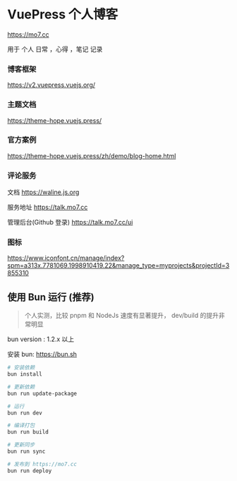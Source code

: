 # VuePress 个人博客

https://mo7.cc

用于 个人 日常 ，心得 ，笔记 记录

### 博客框架

https://v2.vuepress.vuejs.org/

### 主题文档

https://theme-hope.vuejs.press/

### 官方案例

https://theme-hope.vuejs.press/zh/demo/blog-home.html

### 评论服务

文档
https://waline.js.org

服务地址
https://talk.mo7.cc

管理后台(Github 登录)
https://talk.mo7.cc/ui

### 图标

https://www.iconfont.cn/manage/index?spm=a313x.7781069.1998910419.22&manage_type=myprojects&projectId=3855310

## 使用 Bun 运行 (推荐)

> 个人实测，比较 pnpm 和 NodeJs 速度有显著提升， dev/build 的提升非常明显

bun version : 1.2.x 以上

安装 bun: https://bun.sh

```bash
# 安装依赖
bun install

# 更新依赖
bun run update-package

# 运行
bun run dev

# 编译打包
bun run build

# 更新同步
bun run sync

# 发布到 https://mo7.cc
bun run deploy
```
